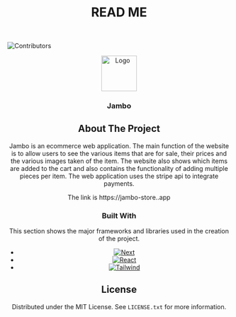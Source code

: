 <h1 align="center">READ ME</h1>

<br />

![Contributors][contributors-shield]

<div align="center">
  <a href="https://github.com/BrianBravoski/e_commerce">
    <img src="public/assets/ear" alt="Logo" width="80" height="80">
  </a>

<h3 align="center">Jambo</h3>


<!-- ABOUT THE PROJECT -->
## About The Project

<!-- [![Product Name Screen Shot][product-screenshot]](https://example.com) -->

Jambo is an ecommerce web application. The main function of the website is to allow users to see the various items that are for sale, their prices and the various images taken of the item.
The website also shows which items are added to the cart and also contains the functionality of adding multiple pieces per item.
The web application uses the stripe api to integrate payments.

The link is https://jambo-store..app
 
### Built With

This section shows the major frameworks and libraries used in the creation of the project.

* [![Next][next.js]][next-url]
* [![React][React.js]][React-url]
* [![Tailwind][Tailwind.css]][Tailwind-url]
<!-- LICENSE -->
## License

Distributed under the MIT License. See `LICENSE.txt` for more information.


<!--markdown Links-->
[contributors-shield]: https://img.shields.io/github/contributors/BrianBravoski/gym_web.svg?style=for-the-badge
<!-- [product-screenshot]: src/assets/images/Chuma-Gym.png -->
[next.js]: https://img.shields.io/badge/next.js-000000?style=for-the-badge&logo=nextdotjs&logoColor=white
[next-url]: https://nextjs.org/
[React.js]: https://img.shields.io/badge/React-20232A?style=for-the-badge&logo=react&logoColor=61DAFB
[React-url]: https://reactjs.org/
[Tailwind.css]: https://img.shields.io/badge/Tailwind-20232A?style=for-the-badge&logo=tailwindcss&logoColor=61DAFB
[Tailwind-url]: https://tailwindcss.com

